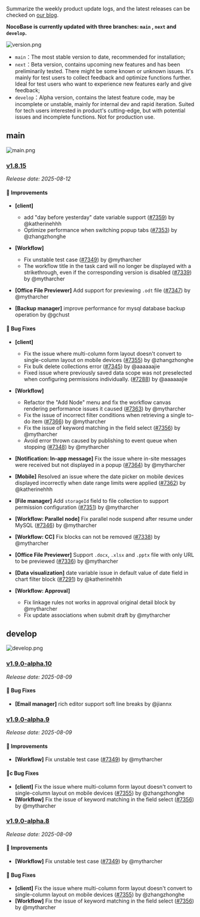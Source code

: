 Summarize the weekly product update logs, and the latest releases can be checked on [our blog](https://www.nocobase.com/en/blog/timeline).

**NocoBase is currently updated with three branches: `main` , `next` and `develop`.**

![version.png](https://static-docs.nocobase.com/ba5f04e27e99c625cb3822da5df07860.png)

* `main`：The most stable version to date, recommended for installation;
* `next`：Beta version, contains upcoming new features and has been preliminarily tested. There might be some known or unknown issues. It's mainly for test users to collect feedback and optimize functions further. Ideal for test users who want to experience new features early and give feedback;
* `develop`：Alpha version, contains the latest feature code, may be incomplete or unstable, mainly for internal dev and rapid iteration. Suited for tech users interested in product's cutting-edge, but with potential issues and incomplete functions. Not for production use.

## main

![main.png](https://static-docs.nocobase.com/47a3c71734c1d0f908b51f9ebd53c0ac.png)

### [v1.8.15](https://www.nocobase.com/en/blog/v1.8.15)

*Release date: 2025-08-12*

#### 🚀 Improvements

- **[client]**

  - add "day before yesterday" date variable support ([#7359](https://github.com/nocobase/nocobase/pull/7359)) by @katherinehhh
  - Optimize performance when switching popup tabs ([#7353](https://github.com/nocobase/nocobase/pull/7353)) by @zhangzhonghe
- **[Workflow]**

  - Fix unstable test case ([#7349](https://github.com/nocobase/nocobase/pull/7349)) by @mytharcher
  - The workflow title in the task card will no longer be displayed with a strikethrough, even if the corresponding version is disabled ([#7339](https://github.com/nocobase/nocobase/pull/7339)) by @mytharcher
- **[Office File Previewer]** Add support for previewing `.odt` file ([#7347](https://github.com/nocobase/nocobase/pull/7347)) by @mytharcher
- **[Backup manager]** improve performance for mysql database backup operation by @gchust

#### 🐛 Bug Fixes

- **[client]**

  - Fix the issue where multi-column form layout doesn't convert to single-column layout on mobile devices ([#7355](https://github.com/nocobase/nocobase/pull/7355)) by @zhangzhonghe
  - Fix bulk delete collections error ([#7345](https://github.com/nocobase/nocobase/pull/7345)) by @aaaaaajie
  - Fixed issue where previously saved data scope was not preselected when configuring permissions individually. ([#7288](https://github.com/nocobase/nocobase/pull/7288)) by @aaaaaajie
- **[Workflow]**

  - Refactor the "Add Node" menu and fix the workflow canvas rendering performance issues it caused ([#7363](https://github.com/nocobase/nocobase/pull/7363)) by @mytharcher
  - Fix the issue of incorrect filter conditions when retrieving a single to-do item ([#7366](https://github.com/nocobase/nocobase/pull/7366)) by @mytharcher
  - Fix the issue of keyword matching in the field select ([#7356](https://github.com/nocobase/nocobase/pull/7356)) by @mytharcher
  - Avoid error thrown caused by publishing to event queue when stopping ([#7348](https://github.com/nocobase/nocobase/pull/7348)) by @mytharcher
- **[Notification: In-app message]** Fix the issue where in-site messages were received but not displayed in a popup ([#7364](https://github.com/nocobase/nocobase/pull/7364)) by @mytharcher
- **[Mobile]** Resolved an issue where the date picker on mobile devices displayed incorrectly when date range limits were applied ([#7362](https://github.com/nocobase/nocobase/pull/7362)) by @katherinehhh
- **[File manager]** Add `storageId` field to file collection to support permission configuration ([#7351](https://github.com/nocobase/nocobase/pull/7351)) by @mytharcher
- **[Workflow: Parallel node]** Fix parallel node suspend after resume under MySQL ([#7346](https://github.com/nocobase/nocobase/pull/7346)) by @mytharcher
- **[Workflow: CC]** Fix blocks can not be removed ([#7338](https://github.com/nocobase/nocobase/pull/7338)) by @mytharcher
- **[Office File Previewer]** Support `.docx`, `.xlsx` and `.pptx` file with only URL to be previewed ([#7336](https://github.com/nocobase/nocobase/pull/7336)) by @mytharcher
- **[Data visualization]** date variable issue in default value of date field in chart filter block ([#7291](https://github.com/nocobase/nocobase/pull/7291)) by @katherinehhh
- **[Workflow: Approval]**

  - Fix linkage rules not works in approval original detail block by @mytharcher
  - Fix update associations when submit draft by @mytharcher

## develop

![develop.png](https://static-docs.nocobase.com/7fcdd9456a17286d8a439eee52bcb8d2.png)

### [v1.9.0-alpha.10](https://www.nocobase.com/en/blog/v1.9.0-alpha.10)

*Release date: 2025-08-09*

#### 🐛 Bug Fixes

- **[Email manager]** rich editor support soft line breaks by @jiannx

### [v1.9.0-alpha.9](https://www.nocobase.com/en/blog/v1.9.0-alpha.9)

*Release date: 2025-08-09*

#### 🚀 Improvements

- **[Workflow]** Fix unstable test case ([#7349](https://github.com/nocobase/nocobase/pull/7349)) by @mytharcher

#### 🐛c Bug Fixes

- **[client]** Fix the issue where multi-column form layout doesn't convert to single-column layout on mobile devices ([#7355](https://github.com/nocobase/nocobase/pull/7355)) by @zhangzhonghe
- **[Workflow]** Fix the issue of keyword matching in the field select ([#7356](https://github.com/nocobase/nocobase/pull/7356)) by @mytharcher

### [v1.9.0-alpha.8](https://www.nocobase.com/en/blog/v1.9.0-alpha.8)

*Release date: 2025-08-09*

#### 🚀 Improvements

- **[Workflow]** Fix unstable test case ([#7349](https://github.com/nocobase/nocobase/pull/7349)) by @mytharcher

#### 🐛 Bug Fixes

- **[client]** Fix the issue where multi-column form layout doesn't convert to single-column layout on mobile devices ([#7355](https://github.com/nocobase/nocobase/pull/7355)) by @zhangzhonghe
- **[Workflow]** Fix the issue of keyword matching in the field select ([#7356](https://github.com/nocobase/nocobase/pull/7356)) by @mytharcher
